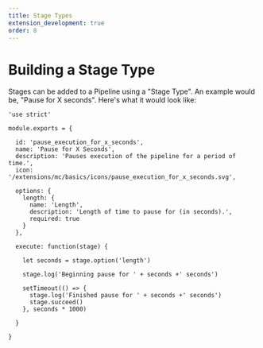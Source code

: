 ```yaml
---
title: Stage Types
extension_development: true 
order: 8
---
```


# Building a Stage Type

Stages can be added to a Pipeline using a "Stage Type". An example would be, "Pause for X seconds". Here's what it would look like:

```
'use strict'

module.exports = {

  id: 'pause_execution_for_x_seconds',
  name: 'Pause for X Seconds',
  description: 'Pauses execution of the pipeline for a period of time.',
  icon: '/extensions/mc/basics/icons/pause_execution_for_x_seconds.svg',

  options: {
    length: {
      name: 'Length',
      description: 'Length of time to pause for (in seconds).',
      required: true
    }
  },

  execute: function(stage) {

    let seconds = stage.option('length')

    stage.log('Beginning pause for ' + seconds +' seconds')

    setTimeout(() => {
      stage.log('Finished pause for ' + seconds +' seconds')
      stage.succeed()
    }, seconds * 1000)

  }

}
```
